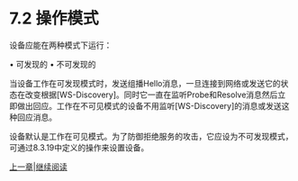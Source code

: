 # 7.2 操作模式

设备应能在两种模式下运行：

• 可发现的
• 不可发现的

当设备工作在可发现模式时，发送组播Hello消息，一旦连接到网络或发送它的状态在改变根据[WS-Discovery]。同时它一直在监听Probe和Resolve消息然后立即做出回应。工作在不可见模式的设备不用监听[WS-Discovery]的消息或发送这种回应消息。

设备默认是工作在可见模式。为了防御拒绝服务的攻击，它应设为不可发现模式，可通过8.3.19中定义的操作来设置设备。

[上一章](07.01.md)|[继续阅读](07.03.00.md)
